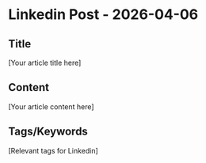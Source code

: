 # Linkedin Post - 2026-04-06

## Title
[Your article title here]

## Content
[Your article content here]

## Tags/Keywords
[Relevant tags for Linkedin]
